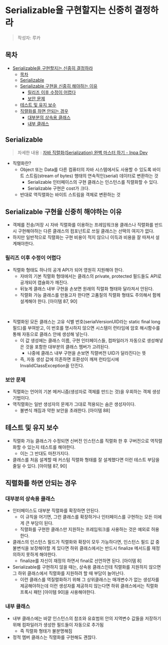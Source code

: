 # Serializable을 구현할지는 신중히 결정하라

> 작성자: 루카

## 목차

- [Serializable을 구현할지는 신중히 결정하라](#serializable을-구현할지는-신중히-결정하라)
  - [목차](#목차)
  - [Serializable](#serializable)
  - [Serializable 구현을 신중히 해야하는 이유](#serializable-구현을-신중히-해야하는-이유)
    - [릴리즈 이후 수정이 어렵다](#릴리즈-이후-수정이-어렵다)
    - [보안 문제](#보안-문제)
  - [테스트 및 유지 보수](#테스트-및-유지-보수)
  - [직렬화를 하면 안되는 경우](#직렬화를-하면-안되는-경우)
    - [대부분의 상속용 클래스](#대부분의-상속용-클래스)
    - [내부 클래스](#내부-클래스)

## Serializable

> 자세한 내용 : [자바 직렬화(Serialization) 완벽 마스터 하기 - Inpa Dev](https://inpa.tistory.com/entry/JAVA-%E2%98%95-%EC%A7%81%EB%A0%AC%ED%99%94Serializable-%EC%99%84%EB%B2%BD-%EB%A7%88%EC%8A%A4%ED%84%B0%ED%95%98%EA%B8%B0)

- 직렬화란?
  - Object 또는 Data를 다른 컴퓨터의 자바 시스템에서도 사용할 수 있도록 바이트 스트림(stream of bytes) 행태의 연속적인(serial) 데이터로 변환하는 것
    - Serializable 인터페이스의 구현 클래스는 인스턴스를 직렬화할 수 있다.
    - Serializable 구현은 cost가 크다.
  - 반대로 역직렬화는 바이트 스트림을 객체로 변환하는 것

## Serializable 구현을 신중히 해야하는 이유

- 객체를 전송/저장 시 자바 직렬화를 이용하는 프레임워크용 클래스나 직렬화를 반드시 구현해야하는 다른 클래스의 컴포넌트로 쓰일 클래스는 선택의 여지가 없다.
- 하지만 일반적으로 직렬화는 구현 비용이 적지 않으니 이득과 비용을 잘 따져서 설계해야한다.

### 릴리즈 이후 수정이 어렵다

- 직렬화 형태도 하나의 공개 API가 되어 영원히 지원해야 한다.
  - 자바의 기본 직렬화 형태에서는 클래스의 private, protected 필드들도 API로 공개되어 캡슐화가 깨진다.
  - 뒤늦게 클래스 내부 구현을 손보면 원래의 직렬화 형태와 달라져서 안된다.
  - 직렬화 가능 클래스를 만들고자 한다면 고품질의 직렬화 형태도 주의해서 함께 설계해야 한다. [아이템 87, 90]

<br/>

- 직렬화된 모든 클래스는 고유 식별 번호(serialVersionUID라는 static final long 필드)를 부여받고, 이 번호를 명시하지 않으면 시스템이 런타임에 암호 해시함수를 통해 자동으로 클래스 안에 생성해 넣는다.
  - 이 값 생성에는 클래스 이름, 구현 인터페이스들, 컴파일러가 자동으로 생성해넣은 것을 포함한 대부분의 클래스 멤버가 고려된다.
    - 나중에 클래스 내부 구현을 손보면 직렬버전 UID가 달라진다는 뜻
  - 즉, 자동 생성 값에 의존하면 호환성이 깨져 런타임시에 InvalidClassException을 던진다.

### 보안 문제

- 직렬화는 언어의 기본 메커니즘(생성자로 객체를 만드는 것)을 우회하는 객체 생성 기법이다.
- 역직렬화는 일반 생성자의 문제가 그대로 적용되는 숨은 생성자이다.
  - 불변식 깨짐과 약한 보안을 초래한다. [아이템 88]

## 테스트 및 유지 보수

- 직렬화 가능 클래스가 수정되면 신버전 인스턴스를 직렬화 한 후 구버전으로 역직렬화할 수 있는지 테스트를 해야한다.
  - 이는 그 반대도 마찬가지다.
- 클래스를 처음 설계할 때 커스텀 직렬화 형태를 잘 설계했다면 이런 테스트 부담을 줄일 수 있다. [아이템 87, 90]

## 직렬화를 하면 안되는 경우

### 대부분의 상속용 클래스

- 인터페이스도 대부분 직렬화를 확장하면 안된다.
  - 이 규칙을 어기면, 그런 클래스를 확장하거나 인터페이스를 구현하는 모든 이에게 큰 부담이 된다.
  - 직렬화를 구현한 클래스만 지원하는 프레임워크를 사용하는 것은 예외로 허용한다.
- 클래스의 인스턴스 필드가 직렬화와 확장이 모두 가능하다면, 인스턴스 필드 값 중 불변식을 보장해야할 게 있다면 하위 클래스에서는 반드시 finalize 메서드를 재정의하지 못하게 해야한다.
  - finalize를 자신이 재정의 하면서 final로 선언하면 된다. [아이템 8]
- Serializable를 구현하지 않을 때는, 상속용 클래스인데 직렬화를 지원하지 않으면 그 하위 클래스에서 직렬화를 지원하려 할 때 부담이 늘어난다.
  - 이런 클래스를 역질렬화하기 위해 그 상위클래스는 매개변수가 없는 생성자를 제공해야하는데 이런 생성자를 제공하지 않는다면 하위 클래스에서는 직렬화 프록시 패턴 [아이템 90]을 사용해야한다.

### 내부 클래스

- 내부 클래스에는 바깥 인스턴스의 참조와 유효범위 안의 지역변수 값들을 저장하기 위해 컴파일러가 생성한 필드들이 자동으로 추가됨
  - 즉 직렬화 형태가 불분명해짐
- 정적 멤버 클래스는 직렬화를 구현해도 괜찮다.